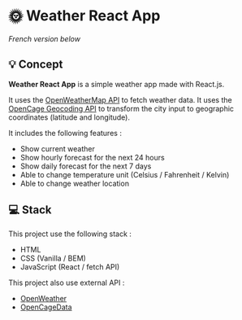 # :sun_with_face: Weather React App

*French version below*

## :bulb: Concept

**Weather React App** is a simple weather app made with React.js.

It uses the [OpenWeatherMap API](https://openweathermap.org/) to fetch weather data.
It uses the [OpenCage Geocoding API](https://opencagedata.com) to transform the city input to geographic coordinates (latitude and longitude).

It includes the following features :
* Show current weather 
* Show hourly forecast for the next 24 hours
* Show daily forecast for the next 7 days
* Able to change temperature unit (Celsius / Fahrenheit / Kelvin) 
* Able to change weather location

## :computer: Stack

This project use the following stack :
* HTML
* CSS (Vanilla / BEM)
* JavaScript (React / fetch API)

This project also use external API :
* [OpenWeather](https://openweathermap.org/)
* [OpenCageData](https://opencagedata.com/api)